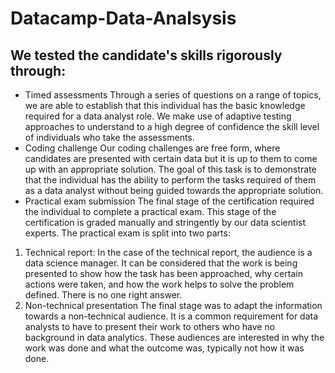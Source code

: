 # Datacamp-Data-Analsysis

## We tested the candidate's skills rigorously through:

- Timed assessments
Through a series of questions on a range of topics, we are able to establish that this individual has the basic knowledge required for a data analyst role. We make use of adaptive testing approaches to understand to a high degree of confidence the skill level of individuals who take the assessments.
- Coding challenge
Our coding challenges are free form, where candidates are presented with certain data but it is up to them to come up with an appropriate solution. The goal of this task is to demonstrate that the individual has the ability to perform the tasks required of them as a data analyst without being guided towards the appropriate solution.
- Practical exam submission
The final stage of the certification required the individual to complete a practical exam. This stage of the certification is graded manually and stringently by our data scientist experts. The practical exam is split into two parts:
1. Technical report:
In the case of the technical report, the audience is a data science manager. It can be considered that the work is being presented to show how the task has been approached, why certain actions were taken, and how the work helps to solve the problem defined. There is no one right answer.
2. Non-technical presentation
The final stage was to adapt the information towards a non-technical audience. It is a common requirement for data analysts to have to present their work to others who have no background in data analytics. These audiences are interested in why the work was done and what the outcome was, typically not how it was done.